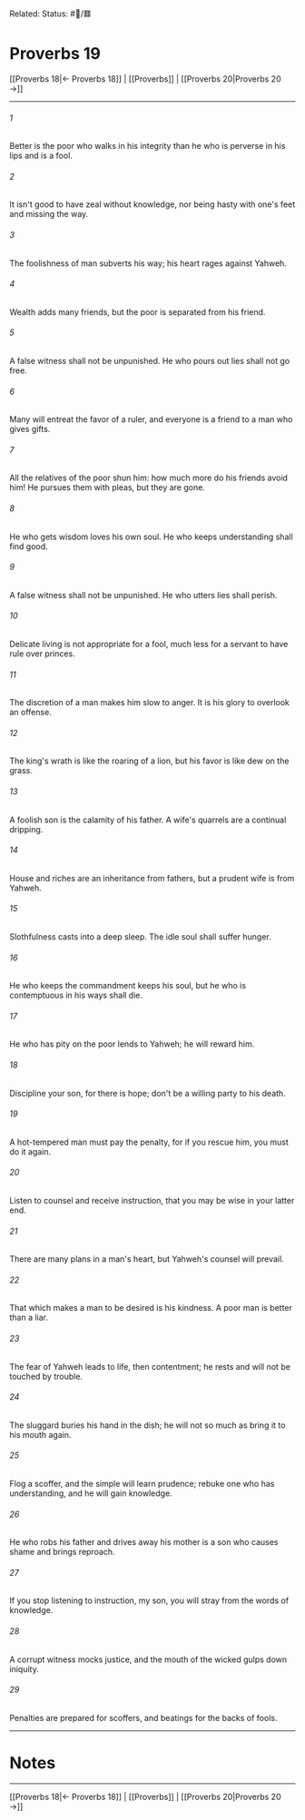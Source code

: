 Related:
Status: #📖/🟥
# Proverbs 19

[[Proverbs 18|← Proverbs 18]] | [[Proverbs]] | [[Proverbs 20|Proverbs 20 →]]
***



###### 1 
Better is the poor who walks in his integrity than he who is perverse in his lips and is a fool. 

###### 2 
It isn't good to have zeal without knowledge, nor being hasty with one's feet and missing the way. 

###### 3 
The foolishness of man subverts his way; his heart rages against Yahweh. 

###### 4 
Wealth adds many friends, but the poor is separated from his friend. 

###### 5 
A false witness shall not be unpunished. He who pours out lies shall not go free. 

###### 6 
Many will entreat the favor of a ruler, and everyone is a friend to a man who gives gifts. 

###### 7 
All the relatives of the poor shun him: how much more do his friends avoid him! He pursues them with pleas, but they are gone. 

###### 8 
He who gets wisdom loves his own soul. He who keeps understanding shall find good. 

###### 9 
A false witness shall not be unpunished. He who utters lies shall perish. 

###### 10 
Delicate living is not appropriate for a fool, much less for a servant to have rule over princes. 

###### 11 
The discretion of a man makes him slow to anger. It is his glory to overlook an offense. 

###### 12 
The king's wrath is like the roaring of a lion, but his favor is like dew on the grass. 

###### 13 
A foolish son is the calamity of his father. A wife's quarrels are a continual dripping. 

###### 14 
House and riches are an inheritance from fathers, but a prudent wife is from Yahweh. 

###### 15 
Slothfulness casts into a deep sleep. The idle soul shall suffer hunger. 

###### 16 
He who keeps the commandment keeps his soul, but he who is contemptuous in his ways shall die. 

###### 17 
He who has pity on the poor lends to Yahweh; he will reward him. 

###### 18 
Discipline your son, for there is hope; don't be a willing party to his death. 

###### 19 
A hot-tempered man must pay the penalty, for if you rescue him, you must do it again. 

###### 20 
Listen to counsel and receive instruction, that you may be wise in your latter end. 

###### 21 
There are many plans in a man's heart, but Yahweh's counsel will prevail. 

###### 22 
That which makes a man to be desired is his kindness. A poor man is better than a liar. 

###### 23 
The fear of Yahweh leads to life, then contentment; he rests and will not be touched by trouble. 

###### 24 
The sluggard buries his hand in the dish; he will not so much as bring it to his mouth again. 

###### 25 
Flog a scoffer, and the simple will learn prudence; rebuke one who has understanding, and he will gain knowledge. 

###### 26 
He who robs his father and drives away his mother is a son who causes shame and brings reproach. 

###### 27 
If you stop listening to instruction, my son, you will stray from the words of knowledge. 

###### 28 
A corrupt witness mocks justice, and the mouth of the wicked gulps down iniquity. 

###### 29 
Penalties are prepared for scoffers, and beatings for the backs of fools.

---
# Notes


***
[[Proverbs 18|← Proverbs 18]] | [[Proverbs]] | [[Proverbs 20|Proverbs 20 →]]
